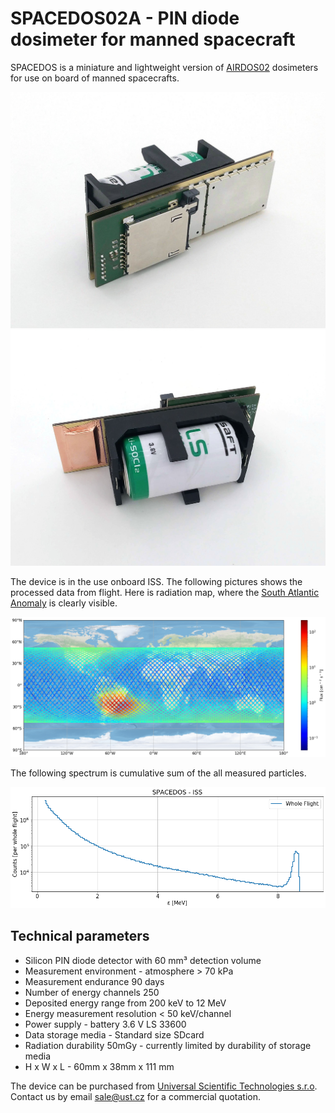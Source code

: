 # SPACEDOS02A - PIN diode dosimeter for manned spacecraft 

SPACEDOS is a miniature and lightweight version of [AIRDOS02](https://github.com/UniversalScientificTechnologies/AIRDOS02) dosimeters for use on board of manned spacecrafts.

![SPACEDOS02A device from bottom side](doc/src/img/SPACEDOS02A_bottom.jpg "PCB")
![SPACEDOS02A device from top side](doc/src/img/SPACEDOS02A_top.jpg "PCB")

The device is in the use onboard ISS. The following pictures shows the processed data from flight. Here is radiation map, where the [South Atlantic Anomaly](https://en.wikipedia.org/wiki/South_Atlantic_Anomaly) is clearly visible.

![ISS radiation map](/doc/src/img/ISS_radiation_map.png)

The following spectrum is cumulative sum of the all measured particles. 

![ISS radiation spectra](/doc/src/img/iss_flight_spectra.png)


## Technical parameters

* Silicon PIN diode detector with 60 mm³ detection volume
* Measurement environment - atmosphere > 70 kPa
* Measurement endurance 90 days
* Number of energy channels 250
* Deposited energy range from 200 keV to 12 MeV
* Energy measurement resolution < 50 keV/channel
* Power supply - battery 3.6 V LS 33600
* Data storage media - Standard size SDcard
* Radiation durability 50mGy - currently limited by durability of storage media
* H x W  x  L - 60mm x 38mm x 111 mm  

The device can be purchased from [Universal Scientific Technologies s.r.o](http://www.ust.cz). Contact us by email sale@ust.cz for a commercial quotation.
